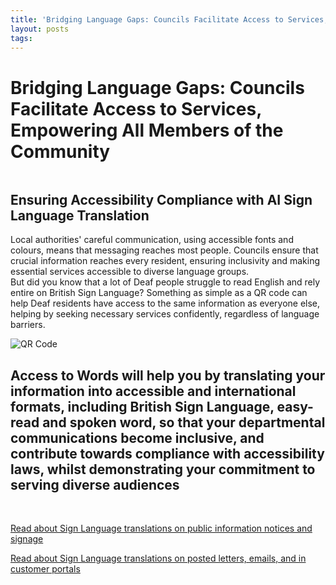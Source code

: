 ```yaml
---
title: 'Bridging Language Gaps: Councils Facilitate Access to Services, Empowering All Members of the Community'
layout: posts
tags: 
---
```


# Bridging Language Gaps: Councils Facilitate Access to Services, Empowering All Members of the Community

![]()

## Ensuring Accessibility Compliance with AI Sign Language Translation

Local authorities' careful communication, using accessible fonts and colours, means that messaging reaches most people.  Councils ensure that crucial information reaches every resident, ensuring inclusivity and making essential services accessible to diverse language groups.  
But did you know that a lot of Deaf people struggle to read English and rely entire on British Sign Language?
Something as simple as a QR code can help Deaf residents have access to the same information as everyone else, helping by seeking necessary services confidently, regardless of language barriers.

![QR Code](/posts/images/qr-contact.png)

## Access to Words will help you by translating your information into accessible and international formats, including British Sign Language, easy-read and spoken word, so that your departmental communications become inclusive, and contribute towards compliance with accessibility laws, whilst demonstrating your commitment to serving diverse audiences

<br/>

[Read about Sign Language translations on public information notices and signage](/solutions/gazette)

[Read about Sign Language translations on posted letters, emails, and in customer portals](/solutions/correspondent)
